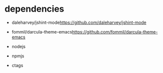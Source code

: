 # dependencies

* daleharvey/jshint-mode<https://github.com/daleharvey/jshint-mode>
* fommil/darcula-theme-emacs<https://github.com/fommil/darcula-theme-emacs>

* nodejs
* npmjs

* ctags
